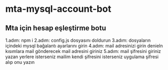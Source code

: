 # mta-mysql-account-bot
 Mta için hesap eşleştirme botu
 ---------------------
 1.adım: npm i
 2.adım: config.js dosyasını doldurun
 3.adım: dosyaların içindeki mysql bağalantı ayarlarını girin
 4.adım: mail adresinizi girin denieln kısımlara mail gönderecek mail adresini giriniz
 5.adım: mail şifresini giriniz yazan yerlere isterseniz mailim kendi şifresini isterseniz uygulama şifresi alıp onu yazın
